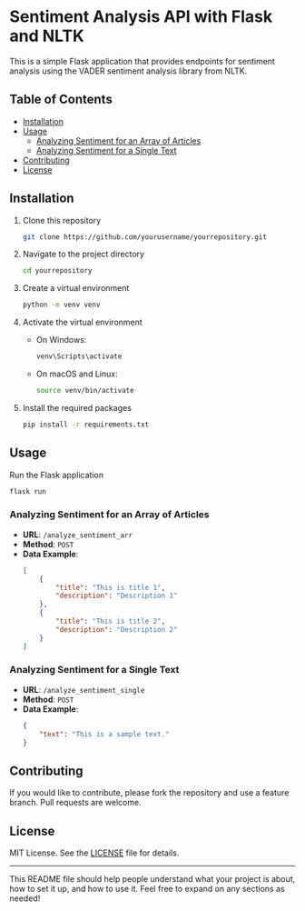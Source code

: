 # Sentiment Analysis API with Flask and NLTK

This is a simple Flask application that provides endpoints for sentiment analysis using the VADER sentiment analysis library from NLTK.

## Table of Contents
- [Installation](#installation)
- [Usage](#usage)
    - [Analyzing Sentiment for an Array of Articles](#analyzing-sentiment-for-an-array-of-articles)
    - [Analyzing Sentiment for a Single Text](#analyzing-sentiment-for-a-single-text)
- [Contributing](#contributing)
- [License](#license)

## Installation

1. Clone this repository
    ```bash
    git clone https://github.com/yourusername/yourrepository.git
    ```

2. Navigate to the project directory
    ```bash
    cd yourrepository
    ```

3. Create a virtual environment
    ```bash
    python -m venv venv
    ```

4. Activate the virtual environment
    - On Windows:
        ```bash
        venv\Scripts\activate
        ```
    - On macOS and Linux:
        ```bash
        source venv/bin/activate
        ```

5. Install the required packages
    ```bash
    pip install -r requirements.txt
    ```

## Usage

Run the Flask application
```bash
flask run
```

### Analyzing Sentiment for an Array of Articles

- **URL**: `/analyze_sentiment_arr`
- **Method**: `POST`
- **Data Example**: 
    ```json
    [
        {
            "title": "This is title 1",
            "description": "Description 1"
        },
        {
            "title": "This is title 2",
            "description": "Description 2"
        }
    ]
    ```

### Analyzing Sentiment for a Single Text

- **URL**: `/analyze_sentiment_single`
- **Method**: `POST`
- **Data Example**: 
    ```json
    {
        "text": "This is a sample text."
    }
    ```

## Contributing

If you would like to contribute, please fork the repository and use a feature branch. Pull requests are welcome.

## License

MIT License. See the [LICENSE](LICENSE) file for details.

---

This README file should help people understand what your project is about, how to set it up, and how to use it. Feel free to expand on any sections as needed!
